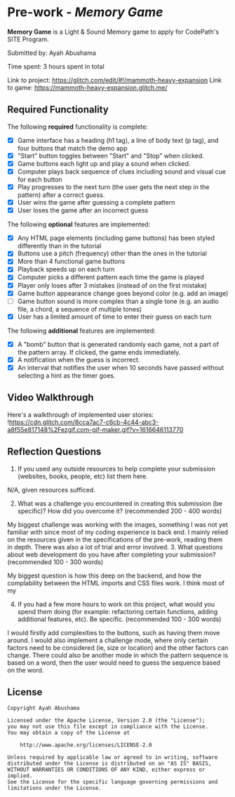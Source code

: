 # Pre-work - *Memory Game*

**Memory Game** is a Light & Sound Memory game to apply for CodePath's SITE Program. 

Submitted by: Ayah Abushama

Time spent: 3 hours spent in total

Link to project: https://glitch.com/edit/#!/mammoth-heavy-expansion
Link to game: https://mammoth-heavy-expansion.glitch.me/

## Required Functionality

The following **required** functionality is complete:

* [x] Game interface has a heading (h1 tag), a line of body text (p tag), and four buttons that match the demo app
* [x] "Start" button toggles between "Start" and "Stop" when clicked. 
* [x] Game buttons each light up and play a sound when clicked. 
* [x] Computer plays back sequence of clues including sound and visual cue for each button
* [x] Play progresses to the next turn (the user gets the next step in the pattern) after a correct guess. 
* [x] User wins the game after guessing a complete pattern
* [x] User loses the game after an incorrect guess

The following **optional** features are implemented:

* [x] Any HTML page elements (including game buttons) has been styled differently than in the tutorial
* [x] Buttons use a pitch (frequency) other than the ones in the tutorial
* [x] More than 4 functional game buttons
* [x] Playback speeds up on each turn
* [x] Computer picks a different pattern each time the game is played
* [x] Player only loses after 3 mistakes (instead of on the first mistake)
* [x] Game button appearance change goes beyond color (e.g. add an image)
* [ ] Game button sound is more complex than a single tone (e.g. an audio file, a chord, a sequence of multiple tones)
* [x] User has a limited amount of time to enter their guess on each turn

The following **additional** features are implemented:
* [x] A "bomb" button that is generated randomly each game, not a part of the pattern array. If clicked, the game ends immediately.
* [x] A notification when the guess is incorrect. 
* [x] An interval that notifies the user when 10 seconds have passed without selecting a hint as the timer goes. 

## Video Walkthrough

Here's a walkthrough of implemented user stories:
!https://cdn.glitch.com/8cca7ac7-c6cb-4c44-abc3-a8f55e817148%2Fezgif.com-gif-maker.gif?v=1616646113770


## Reflection Questions
1. If you used any outside resources to help complete your submission (websites, books, people, etc) list them here. 

N/A, given resources sufficed.

2. What was a challenge you encountered in creating this submission (be specific)? How did you overcome it? (recommended 200 - 400 words) 

My biggest challenge was working with the images, something I was not yet familiar with since most of my coding experience is back end. I mainly relied on the resources given in the specifications of the pre-work, reading them in depth. There was also a lot of trial and error involved.
3. What questions about web development do you have after completing your submission? (recommended 100 - 300 words) 

My biggest question is how this deep on the backend, and how the complability between the HTML imports and CSS files work. I think most of my 

4. If you had a few more hours to work on this project, what would you spend them doing (for example: refactoring certain functions, adding additional features, etc). Be specific. (recommended 100 - 300 words) 

I would firstly add complexities to the buttons, such as having them move around. I would also implement a challenge mode, where only certain factors need to be considered (ie, size or location) and the other factors can change. There could also be another mode in which the pattern sequence is based on a word, then the user would need to guess the sequence based on the word.

## License

    Copyright Ayah Abushama

    Licensed under the Apache License, Version 2.0 (the "License");
    you may not use this file except in compliance with the License.
    You may obtain a copy of the License at

        http://www.apache.org/licenses/LICENSE-2.0

    Unless required by applicable law or agreed to in writing, software
    distributed under the License is distributed on an "AS IS" BASIS,
    WITHOUT WARRANTIES OR CONDITIONS OF ANY KIND, either express or implied.
    See the License for the specific language governing permissions and
    limitations under the License.

